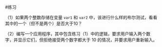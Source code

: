 #练习

（1）如果两个整数存储在变量 `var1` 和 `var2` 中，该进行什么样的布尔测试，看看其中的一个（但不是两个）是否大于10？

（2）编写一个应用程序，其中包含练习（1）中的逻辑，要求用户输入两个数字，并显示它们，但拒绝接受两个数字都大于 10 的情况，并要求用户重新输入。